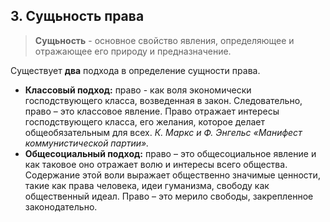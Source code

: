 ## 3. Сущьность права

> **Сущьность** - основное свойство явления, определяющее и отражающее его природу и предназначение.

Существует **два** подхода в определение сущности права.

- **Классовый подход:** право - как воля экономически господствующего класса, возведенная в закон.
  Следовательно, право – это классовое явление. Право отражает интересы господствующего класса, его желания, которое делает общеобязательным для всех.
  *К. Маркс и Ф. Энгельс  «Манифест коммунистической партии».*
- **Общесоциальный подход:** право – это общесоциальное явление и как таковое оно отражает волю и интересы всего общества.
  Содержание этой воли выражает общественно значимые ценности, такие как права человека, идеи гуманизма, свободу как общественный идеал. Право – это мерило свободы, закрепленное законодательно.
